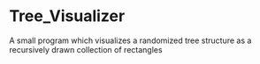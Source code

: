 # Tree_Visualizer
A small program which visualizes a randomized tree structure as a recursively drawn collection of rectangles
